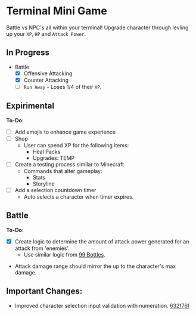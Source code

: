 # Terminal Mini Game
Battle vs NPC's all within your terminal! Upgrade character through levling up your `XP`, `HP` and `Attack Power`.

## In Progress
- Battle
	- [x] Offensive Attacking
	- [x] Counter Attacking
 	- [ ] `Run Away` - Loses 1/4 of their `XP`.

## Expirimental
**To-Do**:
- [ ] Add emojis to enhance game experience
- [ ] Shop
  - User can spend XP for the following items:
	- Heal Packs
	- Upgrades: TEMP
- [ ] Create a testing process similar to Minecraft
  - Commands that alter gameplay:
    - Stats
    - Storyline
- [ ] Add a selection countdown timer
  - Auto selects a character when timer expires.

## Battle
**To-Do**:
- [x] Create logic to determine the amount of attack power generated for an attack from 'enemies'.
	- Use similar logic from [99 Bottles](https://github.com/beingsie/codedexio/blob/main/courses/python/04_loops/99_bottles.py).
 - Attack damage range should mirror the up to the character's max damage.

## Important Changes:
- Improved character selection input validation with numeration. [632f76f](https://github.com/beingsie/codedexio/commit/632f76f943c0c07c2ffa250061f501e367799c92)
